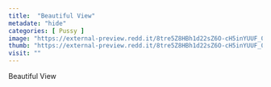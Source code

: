 ```yaml
---
title:  "Beautiful View"
metadate: "hide"
categories: [ Pussy ]
image: "https://external-preview.redd.it/8tre5Z8HBh1d22sZ6O-cH5inYUUF_0MPmk1woVacxK0.jpg?auto=webp&s=d06c03eb4e9c4260db0795922bbaebb37246c7a9"
thumb: "https://external-preview.redd.it/8tre5Z8HBh1d22sZ6O-cH5inYUUF_0MPmk1woVacxK0.jpg?width=1080&crop=smart&auto=webp&s=592a4e3a0fbd6a57e2016dc1f5f594bd91e03079"
visit: ""
---
```

Beautiful View
